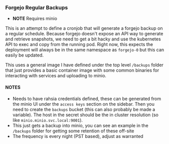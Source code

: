 ### Forgejo Regular Backups

- **NOTE** Requires minio

This is an attempt to define a cronjob that will generate a forgejo backup on a 
regular schedule.  Because forgejo doesn't expose an API way to generate and 
retrieve snapshots, we need to get a bit hacky and use the kubernetes API to exec
and copy from the running pod.  Right now, this expects the deployment will always
be in the same namespace as `forgejo-0` but this can easily be updated.

This uses a general image I have defined under the top level `/backups` folder that
just provides a basic container image with some common binaries for interacting with
services and uploading to minio.

#### NOTES

- Needs to have rahsia credentials defined, these can be generated from the minio
  UI under the `access keys` section on the sidebar.  Then you need to create the
  `backups` bucket (this can also probably be made a variable).  The host in the
  secret should be the in cluster resolution (so like `minio.minio.svc.local:9001`).
- This just gets a backup into minio, you can see an example in the `/backups`
  folder for getting some retention of these off-site
- The frequency is every night (PST based), adjust as warranted
